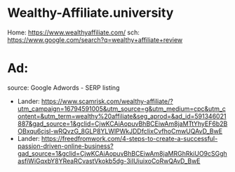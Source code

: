 # Wealthy-Affiliate.university
Home: https://www.wealthyaffiliate.com/ sch: https://www.google.com/search?q=wealthy+affiliate+review

# Ad:
source: Google Adwords - SERP listing
- Lander: https://www.scamrisk.com/wealthy-affiliate/?utm_campaign=16794591005&utm_source=g&utm_medium=cpc&utm_content=&utm_term=wealthy%20affiliate&seg_aprod=&ad_id=591346021887&gad_source=1&gclid=CjwKCAiAopuvBhBCEiwAm8jaMTtYhyEF6b2BOBxqu6cjsl-wRQvzG_8GLP8YLWlPWkJDDfcIixCvfhoCmwUQAvD_BwE
- Lander: https://freedfromwork.com/4-steps-to-create-a-successful-passion-driven-online-business?gad_source=1&gclid=CjwKCAiAopuvBhBCEiwAm8jaMRGhRkiUO9cSGghasfiWiGqxbY8YReaRCvastVkokb5dg-3iIUiuixoCoRwQAvD_BwE
